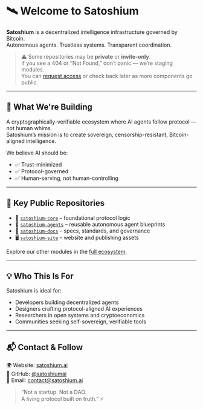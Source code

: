 
# 🛰️ Welcome to Satoshium

**Satoshium** is a decentralized intelligence infrastructure governed by Bitcoin.  
Autonomous agents. Trustless systems. Transparent coordination.

> ⚠️ Some repositories may be **private** or **invite-only**.  
> If you see a 404 or “Not Found,” don’t panic — we’re staging modules.  
> You can [request access](mailto:contact@satoshium.ai) or check back later as more components go public.

---

## 🚀 What We're Building

A cryptographically-verifiable ecosystem where AI agents follow protocol — not human whims.  
Satoshium’s mission is to create sovereign, censorship-resistant, Bitcoin-aligned intelligence.

We believe AI should be:
- ✅ Trust-minimized  
- ✅ Protocol-governed  
- ✅ Human-serving, not human-controlling  

---

## 🧩 Key Public Repositories

- 🔐 [`satoshium-core`](https://github.com/satoshiumai/satoshium-core) – foundational protocol logic  
- 🧠 [`satoshium-agents`](https://github.com/satoshiumai/satoshium-agents) – reusable autonomous agent blueprints  
- 📖 [`satoshium-docs`](https://github.com/satoshiumai/satoshium-docs) – specs, standards, and governance  
- 🖥️ [`satoshium-site`](https://github.com/satoshiumai/satoshium-site) – website and publishing assets

Explore our other modules in the [full ecosystem](https://github.com/satoshiumai).

---

## 💡 Who This Is For

Satoshium is ideal for:
- Developers building decentralized agents  
- Designers crafting protocol-aligned AI experiences  
- Researchers in open systems and cryptoeconomics  
- Communities seeking self-sovereign, verifiable tools  

---

## 📬 Contact & Follow

🌍 Website: [satoshium.ai](https://satoshium.ai)  
🐙 GitHub: [@satoshiumai](https://github.com/satoshiumai)  
📧 Email: [contact@satoshium.ai](mailto:contact@satoshium.ai)

> “Not a startup. Not a DAO.  
> A living protocol built on truth.” ⚡

